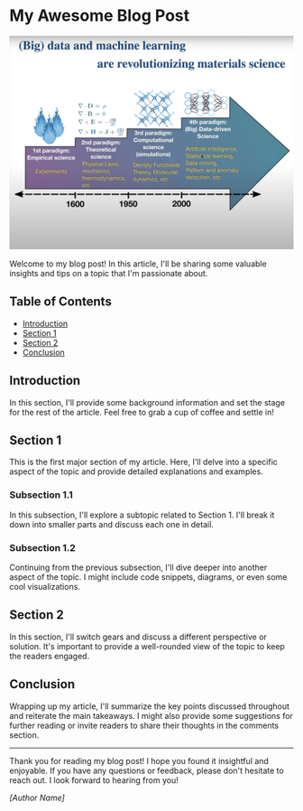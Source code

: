 # My Awesome Blog Post

![Cover Image](assets/fig/motive.png)

Welcome to my blog post! In this article, I'll be sharing some valuable insights and tips on a topic that I'm passionate about.

## Table of Contents
- [Introduction](#introduction)
- [Section 1](#section-1)
- [Section 2](#section-2)
- [Conclusion](#conclusion)

## Introduction
In this section, I'll provide some background information and set the stage for the rest of the article. Feel free to grab a cup of coffee and settle in!

## Section 1
This is the first major section of my article. Here, I'll delve into a specific aspect of the topic and provide detailed explanations and examples.

### Subsection 1.1
In this subsection, I'll explore a subtopic related to Section 1. I'll break it down into smaller parts and discuss each one in detail.

### Subsection 1.2
Continuing from the previous subsection, I'll dive deeper into another aspect of the topic. I might include code snippets, diagrams, or even some cool visualizations.

## Section 2
In this section, I'll switch gears and discuss a different perspective or solution. It's important to provide a well-rounded view of the topic to keep the readers engaged.

## Conclusion
Wrapping up my article, I'll summarize the key points discussed throughout and reiterate the main takeaways. I might also provide some suggestions for further reading or invite readers to share their thoughts in the comments section.

---

Thank you for reading my blog post! I hope you found it insightful and enjoyable. If you have any questions or feedback, please don't hesitate to reach out. I look forward to hearing from you!

*[Author Name]*

